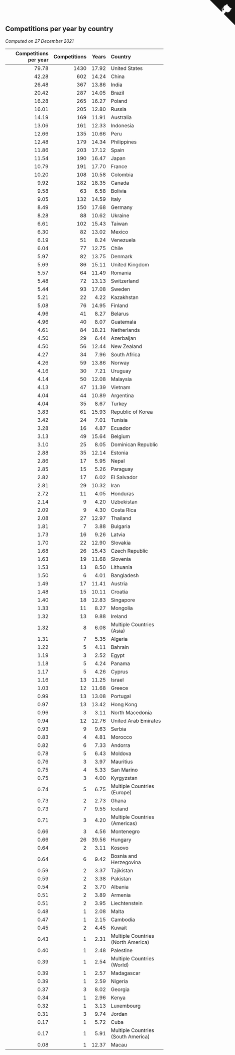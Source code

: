 ## Competitions per year by country

*Computed on 27 December 2021*

| Competitions per year | Competitions | Years | Country |
| ---: | ---: | ---: | :--- |
| 79.78 | 1430 | 17.92 | United States |
| 42.28 | 602 | 14.24 | China |
| 26.48 | 367 | 13.86 | India |
| 20.42 | 287 | 14.05 | Brazil |
| 16.28 | 265 | 16.27 | Poland |
| 16.01 | 205 | 12.80 | Russia |
| 14.19 | 169 | 11.91 | Australia |
| 13.06 | 161 | 12.33 | Indonesia |
| 12.66 | 135 | 10.66 | Peru |
| 12.48 | 179 | 14.34 | Philippines |
| 11.86 | 203 | 17.12 | Spain |
| 11.54 | 190 | 16.47 | Japan |
| 10.79 | 191 | 17.70 | France |
| 10.20 | 108 | 10.58 | Colombia |
| 9.92 | 182 | 18.35 | Canada |
| 9.58 | 63 | 6.58 | Bolivia |
| 9.05 | 132 | 14.59 | Italy |
| 8.49 | 150 | 17.68 | Germany |
| 8.28 | 88 | 10.62 | Ukraine |
| 6.61 | 102 | 15.43 | Taiwan |
| 6.30 | 82 | 13.02 | Mexico |
| 6.19 | 51 | 8.24 | Venezuela |
| 6.04 | 77 | 12.75 | Chile |
| 5.97 | 82 | 13.75 | Denmark |
| 5.69 | 86 | 15.11 | United Kingdom |
| 5.57 | 64 | 11.49 | Romania |
| 5.48 | 72 | 13.13 | Switzerland |
| 5.44 | 93 | 17.08 | Sweden |
| 5.21 | 22 | 4.22 | Kazakhstan |
| 5.08 | 76 | 14.95 | Finland |
| 4.96 | 41 | 8.27 | Belarus |
| 4.96 | 40 | 8.07 | Guatemala |
| 4.61 | 84 | 18.21 | Netherlands |
| 4.50 | 29 | 6.44 | Azerbaijan |
| 4.50 | 56 | 12.44 | New Zealand |
| 4.27 | 34 | 7.96 | South Africa |
| 4.26 | 59 | 13.86 | Norway |
| 4.16 | 30 | 7.21 | Uruguay |
| 4.14 | 50 | 12.08 | Malaysia |
| 4.13 | 47 | 11.39 | Vietnam |
| 4.04 | 44 | 10.89 | Argentina |
| 4.04 | 35 | 8.67 | Turkey |
| 3.83 | 61 | 15.93 | Republic of Korea |
| 3.42 | 24 | 7.01 | Tunisia |
| 3.28 | 16 | 4.87 | Ecuador |
| 3.13 | 49 | 15.64 | Belgium |
| 3.10 | 25 | 8.05 | Dominican Republic |
| 2.88 | 35 | 12.14 | Estonia |
| 2.86 | 17 | 5.95 | Nepal |
| 2.85 | 15 | 5.26 | Paraguay |
| 2.82 | 17 | 6.02 | El Salvador |
| 2.81 | 29 | 10.32 | Iran |
| 2.72 | 11 | 4.05 | Honduras |
| 2.14 | 9 | 4.20 | Uzbekistan |
| 2.09 | 9 | 4.30 | Costa Rica |
| 2.08 | 27 | 12.97 | Thailand |
| 1.81 | 7 | 3.88 | Bulgaria |
| 1.73 | 16 | 9.26 | Latvia |
| 1.70 | 22 | 12.90 | Slovakia |
| 1.68 | 26 | 15.43 | Czech Republic |
| 1.63 | 19 | 11.68 | Slovenia |
| 1.53 | 13 | 8.50 | Lithuania |
| 1.50 | 6 | 4.01 | Bangladesh |
| 1.49 | 17 | 11.41 | Austria |
| 1.48 | 15 | 10.11 | Croatia |
| 1.40 | 18 | 12.83 | Singapore |
| 1.33 | 11 | 8.27 | Mongolia |
| 1.32 | 13 | 9.88 | Ireland |
| 1.32 | 8 | 6.08 | Multiple Countries (Asia) |
| 1.31 | 7 | 5.35 | Algeria |
| 1.22 | 5 | 4.11 | Bahrain |
| 1.19 | 3 | 2.52 | Egypt |
| 1.18 | 5 | 4.24 | Panama |
| 1.17 | 5 | 4.26 | Cyprus |
| 1.16 | 13 | 11.25 | Israel |
| 1.03 | 12 | 11.68 | Greece |
| 0.99 | 13 | 13.08 | Portugal |
| 0.97 | 13 | 13.42 | Hong Kong |
| 0.96 | 3 | 3.11 | North Macedonia |
| 0.94 | 12 | 12.76 | United Arab Emirates |
| 0.93 | 9 | 9.63 | Serbia |
| 0.83 | 4 | 4.81 | Morocco |
| 0.82 | 6 | 7.33 | Andorra |
| 0.78 | 5 | 6.43 | Moldova |
| 0.76 | 3 | 3.97 | Mauritius |
| 0.75 | 4 | 5.33 | San Marino |
| 0.75 | 3 | 4.00 | Kyrgyzstan |
| 0.74 | 5 | 6.75 | Multiple Countries (Europe) |
| 0.73 | 2 | 2.73 | Ghana |
| 0.73 | 7 | 9.55 | Iceland |
| 0.71 | 3 | 4.20 | Multiple Countries (Americas) |
| 0.66 | 3 | 4.56 | Montenegro |
| 0.66 | 26 | 39.56 | Hungary |
| 0.64 | 2 | 3.11 | Kosovo |
| 0.64 | 6 | 9.42 | Bosnia and Herzegovina |
| 0.59 | 2 | 3.37 | Tajikistan |
| 0.59 | 2 | 3.38 | Pakistan |
| 0.54 | 2 | 3.70 | Albania |
| 0.51 | 2 | 3.89 | Armenia |
| 0.51 | 2 | 3.95 | Liechtenstein |
| 0.48 | 1 | 2.08 | Malta |
| 0.47 | 1 | 2.15 | Cambodia |
| 0.45 | 2 | 4.45 | Kuwait |
| 0.43 | 1 | 2.31 | Multiple Countries (North America) |
| 0.40 | 1 | 2.48 | Palestine |
| 0.39 | 1 | 2.54 | Multiple Countries (World) |
| 0.39 | 1 | 2.57 | Madagascar |
| 0.39 | 1 | 2.59 | Nigeria |
| 0.37 | 3 | 8.02 | Georgia |
| 0.34 | 1 | 2.96 | Kenya |
| 0.32 | 1 | 3.13 | Luxembourg |
| 0.31 | 3 | 9.74 | Jordan |
| 0.17 | 1 | 5.72 | Cuba |
| 0.17 | 1 | 5.91 | Multiple Countries (South America) |
| 0.08 | 1 | 12.37 | Macau |


<a href="https://github.com/jonatanklosko/wca_statistics" class="github-corner" aria-label="View source on Github"><svg width="80" height="80" viewBox="0 0 250 250" style="fill:#151513; color:#fff; position: absolute; top: 0; border: 0; right: 0;" aria-hidden="true"><path d="M0,0 L115,115 L130,115 L142,142 L250,250 L250,0 Z"></path><path d="M128.3,109.0 C113.8,99.7 119.0,89.6 119.0,89.6 C122.0,82.7 120.5,78.6 120.5,78.6 C119.2,72.0 123.4,76.3 123.4,76.3 C127.3,80.9 125.5,87.3 125.5,87.3 C122.9,97.6 130.6,101.9 134.4,103.2" fill="currentColor" style="transform-origin: 130px 106px;" class="octo-arm"></path><path d="M115.0,115.0 C114.9,115.1 118.7,116.5 119.8,115.4 L133.7,101.6 C136.9,99.2 139.9,98.4 142.2,98.6 C133.8,88.0 127.5,74.4 143.8,58.0 C148.5,53.4 154.0,51.2 159.7,51.0 C160.3,49.4 163.2,43.6 171.4,40.1 C171.4,40.1 176.1,42.5 178.8,56.2 C183.1,58.6 187.2,61.8 190.9,65.4 C194.5,69.0 197.7,73.2 200.1,77.6 C213.8,80.2 216.3,84.9 216.3,84.9 C212.7,93.1 206.9,96.0 205.4,96.6 C205.1,102.4 203.0,107.8 198.3,112.5 C181.9,128.9 168.3,122.5 157.7,114.1 C157.9,116.9 156.7,120.9 152.7,124.9 L141.0,136.5 C139.8,137.7 141.6,141.9 141.8,141.8 Z" fill="currentColor" class="octo-body"></path></svg></a><style>.github-corner:hover .octo-arm{animation:octocat-wave 560ms ease-in-out}@keyframes octocat-wave{0%,100%{transform:rotate(0)}20%,60%{transform:rotate(-25deg)}40%,80%{transform:rotate(10deg)}}@media (max-width:500px){.github-corner:hover .octo-arm{animation:none}.github-corner .octo-arm{animation:octocat-wave 560ms ease-in-out}}</style>
